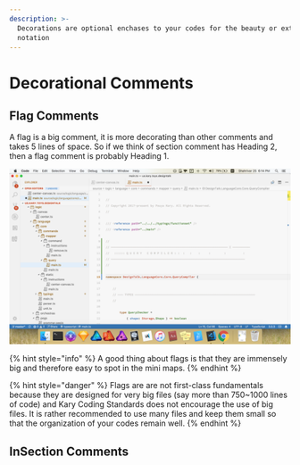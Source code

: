 ```yaml
---
description: >-
  Decorations are optional enchases to your codes for the beauty or extra
  notation
---
```


# Decorational Comments

## Flag Comments

A flag is a big comment, it is more decorating than other comments and takes 5 lines of space. So if we think of section comment has Heading 2, then a flag comment is probably Heading 1.

![Even though this is a big screen shot you can spot the flag right away.](../.gitbook/assets/screen-shot-1397-06-25-at-6.14.15-pm.png)

{% hint style="info" %}
A good thing about flags is that they are immensely big and therefore easy to spot in the mini maps.
{% endhint %}

{% hint style="danger" %}
Flags are are not first-class fundamentals because they are designed for very big files \(say more than 750~1000 lines of code\) and Kary Coding Standards does not encourage the use of big files. It is rather recommended to use many files and keep them small so that the organization of your codes remain well.
{% endhint %}

## InSection Comments



